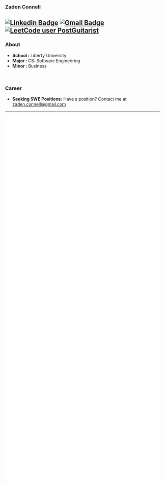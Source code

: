 ### Zaden Connell 
[![Linkedin Badge](https://img.shields.io/badge/-Zaden%20Connell-blue?style=for-the-badge&logo=Linkedin&logoColor=white&link=https://www.linkedin.com/in/zaden-connell//)](https://www.linkedin.com/in/zaden-connell/) [![Gmail Badge](https://img.shields.io/badge/-zaden.connell@gmail.com-c14438?style=for-the-badge&logo=Gmail&logoColor=white&link=mailto:zaden.connell@gmail.com)](mailto:zaden.connell@gmail.com) [![LeetCode user PostGuitarist](https://img.shields.io/badge/dynamic/json?style=for-the-badge&labelColor=black&color=%23ffa116&label=Solved&query=solvedOverTotal&url=https%3A%2F%2Fleetcode-badge.vercel.app%2Fapi%2Fusers%2FPostGuitarist&logo=leetcode&logoColor=yellow)](https://leetcode.com/PostGuitarist/)
---------------------------------------------------------------------------------------------------------------------------------------------------------------------------------
### About

-  **School :** Liberty University
-  **Major :** CS: Software Engineering
-  **Minor :** Business
<br />

### Career

- **Seeking SWE Positions:** Have a position? Contact me at zaden.connell@gmail.com

---------------------------------------------------------------------------------------------------------------------------------------------------------------------------------

<!--
https://github.community/t/support-theme-context-for-images-in-light-vs-dark-mode/147981/84
-->
<a href="https://github.com/postguitarist/postguitarist">
  
![](https://raw.githubusercontent.com/postguitarist/postguitarist/master/generated/overview.svg#gh-dark-mode-only)
![](https://raw.githubusercontent.com/postguitarist/postguitarist/master/generated/overview.svg#gh-light-mode-only)
![](https://raw.githubusercontent.com/postguitarist/postguitarist/master/generated/languages.svg#gh-dark-mode-only)
![](https://raw.githubusercontent.com/postguitarist/postguitarist/master/generated/languages.svg#gh-light-mode-only)

</a>

